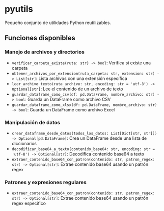 # pyutils

Pequeño conjunto de utilidades Python reutilizables.

## Funciones disponibles

### Manejo de archivos y directorios
- `verificar_carpeta_existe(ruta: str) -> bool`: Verifica si existe una carpeta
- `obtener_archivos_por_extension(ruta_carpeta: str, extension: str) -> List[str]`: Lista archivos con una extensión específica
- `leer_archivo_texto(ruta_archivo: str, encoding: str = 'utf-8') -> Optional[str]`: Lee el contenido de un archivo de texto
- `guardar_dataframe_como_csv(df: pd.DataFrame, nombre_archivo: str) -> bool`: Guarda un DataFrame como archivo CSV
- `guardar_dataframe_como_xlsx(df: pd.DataFrame, nombre_archivo: str) -> bool`: Guarda un DataFrame como archivo Excel

### Manipulación de datos
- `crear_dataframe_desde_datos(todos_los_datos: List[Dict[str, str]]) -> Optional[pd.DataFrame]`: Crea un DataFrame desde una lista de diccionarios
- `decodificar_base64_a_texto(contenido_base64: str, encoding: str = 'utf-8') -> Optional[str]`: Decodifica contenido base64 a texto
- `extraer_contenido_base64_con_patron(contenido: str, patron_regex: str) -> Optional[str]`: Extrae contenido base64 usando un patrón regex

### Patrones y expresiones regulares
- `extraer_contenido_base64_con_patron(contenido: str, patron_regex: str) -> Optional[str]`: Extrae contenido base64 usando un patrón regex específico

